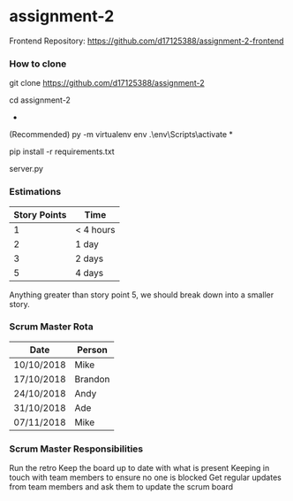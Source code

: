 # assignment-2
Frontend Repository: https://github.com/d17125388/assignment-2-frontend

### How to clone
git clone https://github.com/d17125388/assignment-2

cd assignment-2

*
(Recommended)
py -m virtualenv env
.\env\Scripts\activate
*

pip install -r requirements.txt

server.py

### Estimations

| Story Points  | Time |
| ------------- | ------------- |
| 1  | < 4 hours |
| 2  | 1 day  |
| 3  | 2 days |
| 5  | 4 days |

Anything greater than story point 5, we should break down into a smaller story.

### Scrum Master Rota

| Date  | Person |
| ------------- | ------------- |
| 10/10/2018  | Mike |
| 17/10/2018  | Brandon |
| 24/10/2018  | Andy |
| 31/10/2018  | Ade |
| 07/11/2018  | Mike |

### Scrum Master Responsibilities
Run the retro
Keep the board up to date with what is present
Keeping in touch with team members to ensure no one is blocked
Get regular updates from team members and ask them to update the scrum board

